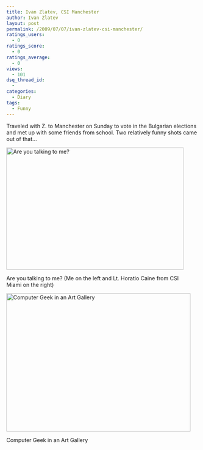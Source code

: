 ```yaml
---
title: Ivan Zlatev, CSI Manchester
author: Ivan Zlatev
layout: post
permalink: /2009/07/07/ivan-zlatev-csi-manchester/
ratings_users:
  - 0
ratings_score:
  - 0
ratings_average:
  - 0
views:
  - 101
dsq_thread_id:
  - 
categories:
  - Diary
tags:
  - Funny
---
```

Traveled with Z. to Manchester on Sunday to vote in the Bulgarian elections and met up with some friends from school. Two relatively funny shots came out of that&#8230;

<div id="attachment_596" style="width: 475px" class="wp-caption aligncenter">
  <a href="{{ site.url }}/wp-content/uploads/2009/07/Ivan-CSI.png"><img class="size-full wp-image-596 " title="Ivan CSI" src="{{ site.url }}/wp-content/uploads/2009/07/Ivan-CSI.png" alt="Are you talking to me?" width="465" height="320" /></a>
  
  <p class="wp-caption-text">
    Are you talking to me? (Me on the left and Lt. Horatio Caine from CSI Miami on the right)
  </p>
</div>

<div id="attachment_597" style="width: 493px" class="wp-caption aligncenter">
  <a href="{{ site.url }}/wp-content/uploads/2009/07/me-in-a-gallery.jpg"><img class="size-full wp-image-597 " title="Computer Geek in an Art Gallery" src="{{ site.url }}/wp-content/uploads/2009/07/me-in-a-gallery.jpg" alt="Computer Geek in an Art Gallery" width="483" height="362" /></a>
  
  <p class="wp-caption-text">
    Computer Geek in an Art Gallery
  </p>
</div>